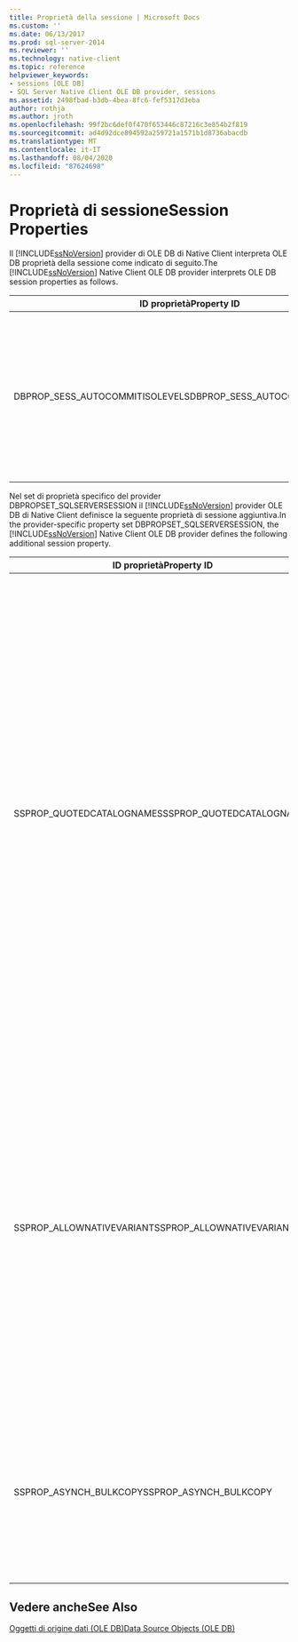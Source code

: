 ```yaml
---
title: Proprietà della sessione | Microsoft Docs
ms.custom: ''
ms.date: 06/13/2017
ms.prod: sql-server-2014
ms.reviewer: ''
ms.technology: native-client
ms.topic: reference
helpviewer_keywords:
- sessions [OLE DB]
- SQL Server Native Client OLE DB provider, sessions
ms.assetid: 2498fbad-b3db-4bea-8fc6-fef5317d3eba
author: rothja
ms.author: jroth
ms.openlocfilehash: 99f2bc6def0f470f653446c87216c3e854b2f819
ms.sourcegitcommit: ad4d92dce894592a259721a1571b1d8736abacdb
ms.translationtype: MT
ms.contentlocale: it-IT
ms.lasthandoff: 08/04/2020
ms.locfileid: "87624698"
---
```

# <a name="session-properties"></a><span data-ttu-id="7d6aa-102">Proprietà di sessione</span><span class="sxs-lookup"><span data-stu-id="7d6aa-102">Session Properties</span></span>
  <span data-ttu-id="7d6aa-103">Il [!INCLUDE[ssNoVersion](../../includes/ssnoversion-md.md)] provider di OLE DB di Native Client interpreta OLE DB proprietà della sessione come indicato di seguito.</span><span class="sxs-lookup"><span data-stu-id="7d6aa-103">The [!INCLUDE[ssNoVersion](../../includes/ssnoversion-md.md)] Native Client OLE DB provider interprets OLE DB session properties as follows.</span></span>  
  
|<span data-ttu-id="7d6aa-104">ID proprietà</span><span class="sxs-lookup"><span data-stu-id="7d6aa-104">Property ID</span></span>|<span data-ttu-id="7d6aa-105">Descrizione</span><span class="sxs-lookup"><span data-stu-id="7d6aa-105">Description</span></span>|  
|-----------------|-----------------|  
|<span data-ttu-id="7d6aa-106">DBPROP_SESS_AUTOCOMMITISOLEVELS</span><span class="sxs-lookup"><span data-stu-id="7d6aa-106">DBPROP_SESS_AUTOCOMMITISOLEVELS</span></span>|<span data-ttu-id="7d6aa-107">Il [!INCLUDE[ssNoVersion](../../includes/ssnoversion-md.md)] provider di OLE DB di Native Client supporta tutti i livelli di isolamento delle transazioni con autocommit, ad eccezione del livello chaos DBPROPVAL_TI_CHAOS.</span><span class="sxs-lookup"><span data-stu-id="7d6aa-107">The [!INCLUDE[ssNoVersion](../../includes/ssnoversion-md.md)] Native Client OLE DB provider supports all autocommit transaction isolation levels with the exception of the chaos level DBPROPVAL_TI_CHAOS.</span></span>|  
  
 <span data-ttu-id="7d6aa-108">Nel set di proprietà specifico del provider DBPROPSET_SQLSERVERSESSION il [!INCLUDE[ssNoVersion](../../includes/ssnoversion-md.md)] provider OLE DB di Native Client definisce la seguente proprietà di sessione aggiuntiva.</span><span class="sxs-lookup"><span data-stu-id="7d6aa-108">In the provider-specific property set DBPROPSET_SQLSERVERSESSION, the [!INCLUDE[ssNoVersion](../../includes/ssnoversion-md.md)] Native Client OLE DB provider defines the following additional session property.</span></span>  
  
|<span data-ttu-id="7d6aa-109">ID proprietà</span><span class="sxs-lookup"><span data-stu-id="7d6aa-109">Property ID</span></span>|<span data-ttu-id="7d6aa-110">Descrizione</span><span class="sxs-lookup"><span data-stu-id="7d6aa-110">Description</span></span>|  
|-----------------|-----------------|  
|<span data-ttu-id="7d6aa-111">SSPROP_QUOTEDCATALOGNAMES</span><span class="sxs-lookup"><span data-stu-id="7d6aa-111">SSPROP_QUOTEDCATALOGNAMES</span></span>|<span data-ttu-id="7d6aa-112">Digitare: VT_BOOL</span><span class="sxs-lookup"><span data-stu-id="7d6aa-112">Type: VT_BOOL</span></span><br /><br /> <span data-ttu-id="7d6aa-113">R/W (L/S): Lettura/Scrittura</span><span class="sxs-lookup"><span data-stu-id="7d6aa-113">R/W: Read/write</span></span><br /><br /> <span data-ttu-id="7d6aa-114">Predefinito: VARIANT_FALSE</span><span class="sxs-lookup"><span data-stu-id="7d6aa-114">Default: VARIANT_FALSE</span></span><br /><br /> <span data-ttu-id="7d6aa-115">Descrizione: gli identificatori tra virgolette consentiti nella restrizione CATALOG.</span><span class="sxs-lookup"><span data-stu-id="7d6aa-115">Description: Quoted identifiers allowed in CATALOG restriction.</span></span><br /><br /> <span data-ttu-id="7d6aa-116">VARIANT_TRUE: gli identificatori tra virgolette sono riconosciuti per una restrizione per catalogo per i set di righe dello schema che forniscono il supporto query distribuito.</span><span class="sxs-lookup"><span data-stu-id="7d6aa-116">VARIANT_TRUE: Quoted identifiers are recognized for a catalog restriction for the schema rowsets that supply distributed query support.</span></span><br /><br /> <span data-ttu-id="7d6aa-117">VARIANT_FALSE: gli identificatori tra virgolette non sono riconosciuti per una restrizione per catalogo per i set di righe dello schema che forniscono il supporto di query distribuite.</span><span class="sxs-lookup"><span data-stu-id="7d6aa-117">VARIANT_FALSE: Quoted identifiers are not recognized for a catalog restriction for the schema rowsets that supply distributed query support.</span></span><br /><br /> <span data-ttu-id="7d6aa-118">Per altre informazioni sui set di righe dello schema che offrono il supporto di query distribuite, vedere [Supporto di query distribuite nei set di righe dello schema](../native-client/ole-db/schema-rowsets-distributed-query-support.md).</span><span class="sxs-lookup"><span data-stu-id="7d6aa-118">For more information about schema rowsets that supply distributed query support, see [Distributed Query Support in Schema Rowsets](../native-client/ole-db/schema-rowsets-distributed-query-support.md).</span></span>|  
|<span data-ttu-id="7d6aa-119">SSPROP_ALLOWNATIVEVARIANT</span><span class="sxs-lookup"><span data-stu-id="7d6aa-119">SSPROP_ALLOWNATIVEVARIANT</span></span>|<span data-ttu-id="7d6aa-120">Digitare: VT_BOOL</span><span class="sxs-lookup"><span data-stu-id="7d6aa-120">Type: VT_BOOL</span></span><br /><br /> <span data-ttu-id="7d6aa-121">L/S: Lettura/Scrittura</span><span class="sxs-lookup"><span data-stu-id="7d6aa-121">R/W: Read/Write</span></span><br /><br /> <span data-ttu-id="7d6aa-122">Predefinito: VARIANT_FALSE</span><span class="sxs-lookup"><span data-stu-id="7d6aa-122">Default: VARIANT_FALSE</span></span><br /><br /> <span data-ttu-id="7d6aa-123">Descrizione: determina se i dati recuperati appartengono alla categoria DBTYPE_VARIANT o DBTYPE_SQLVARIANT.</span><span class="sxs-lookup"><span data-stu-id="7d6aa-123">Description: Determines if the data fetched in is as DBTYPE_VARIANT or DBTYPE_SQLVARIANT.</span></span><br /><br /> <span data-ttu-id="7d6aa-124">VARIANT_TRUE: il tipo di colonna viene restituito come DBTYPE_SQLVARIANT e in tal caso il buffer conserva la struttura SSVARIANT.</span><span class="sxs-lookup"><span data-stu-id="7d6aa-124">VARIANT_TRUE: Column type is returned as DBTYPE_SQLVARIANT in which case the buffer will hold SSVARIANT structure.</span></span><br /><br /> <span data-ttu-id="7d6aa-125">VARIANT_FALSE: il tipo di colonna viene restituito come DBTYPE_VARIANT e il buffer presenta la struttura VARIANT.</span><span class="sxs-lookup"><span data-stu-id="7d6aa-125">VARIANT_FALSE: Column type is returned as DBTYPE_VARIANT and the buffer will have VARIANT structure.</span></span>|  
|<span data-ttu-id="7d6aa-126">SSPROP_ASYNCH_BULKCOPY</span><span class="sxs-lookup"><span data-stu-id="7d6aa-126">SSPROP_ASYNCH_BULKCOPY</span></span>|<span data-ttu-id="7d6aa-127">Per utilizzare la modalità asincrona, impostare la proprietà di sessione SSPROP_ASYNCH_BULKCOPY specifica del provider su VARIANT_TRUE prima di chiamare il metodo BCPExec.</span><span class="sxs-lookup"><span data-stu-id="7d6aa-127">To use asynchronous mode, set the provider specific session property SSPROP_ASYNCH_BULKCOPY to VARIANT_TRUE before calling the BCPExec method.</span></span> <span data-ttu-id="7d6aa-128">Questa proprietà è disponibile nel set di proprietà DBPROPSET_SQLSERVERSESSION.</span><span class="sxs-lookup"><span data-stu-id="7d6aa-128">This property is available in the DBPROPSET_SQLSERVERSESSION property set.</span></span>|  
  
## <a name="see-also"></a><span data-ttu-id="7d6aa-129">Vedere anche</span><span class="sxs-lookup"><span data-stu-id="7d6aa-129">See Also</span></span>  
 [<span data-ttu-id="7d6aa-130">Oggetti di origine dati &#40;OLE DB&#41;</span><span class="sxs-lookup"><span data-stu-id="7d6aa-130">Data Source Objects &#40;OLE DB&#41;</span></span>](data-source-objects-ole-db.md)  
  
  
